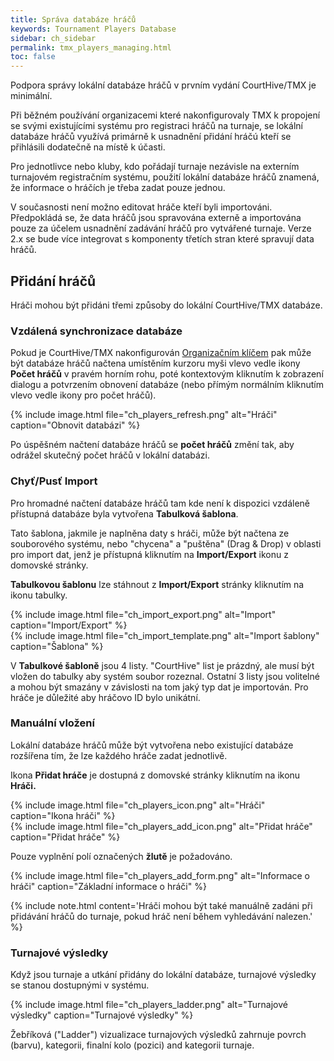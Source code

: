```yaml
---
title: Správa databáze hráčů
keywords: Tournament Players Database
sidebar: ch_sidebar
permalink: tmx_players_managing.html
toc: false
---
```


Podpora správy lokální databáze hráčů v prvním vydání CourtHive/TMX je minimální.

Při běžném používání organizacemi které nakonfigurovaly TMX k propojení se svými existujícími systému pro registraci hráčů na turnaje, se lokální databáze hráčů
využívá primárně k usnadnění přidání hráčú kteří se přihlásili dodatečně na místě k účasti.

Pro jednotlivce nebo kluby, kdo pořádají turnaje nezávisle na externím turnajovém registračním systému, použití lokální databáze hráčů znamená,
že informace o hráčích je třeba zadat pouze jednou.

V současnosti není možno editovat hráče kteří byli importováni. Předpokládá se, že data hráčů jsou spravována externě a importována pouze za účelem usnadnění
zadávání hráčů pro vytvářené turnaje.  Verze 2.x se bude více integrovat s komponenty třetích stran které spravují data hráčů.

## Přidání hráčů

Hráči mohou být přidáni třemi způsoby do lokální CourtHive/TMX databáze.

### Vzdálená synchronizace databáze

Pokud je CourtHive/TMX nakonfigurován [Organizačním klíčem](tmx_configuration.html) pak může být databáze hráčů načtena umístěním kurzoru myši vlevo vedle ikony __Počet hráčů__ v pravém horním rohu, poté kontextovým kliknutím k zobrazení dialogu a potvrzením obnovení databáze (nebo přímým normálním kliknutím vlevo vedle ikony pro počet hráčů).

{% include image.html file="ch_players_refresh.png" alt="Hráči" caption="Obnovit databázi" %}

Po úspěšném načtení databáze hráčů se __počet hráčů__ změní tak, aby odrážel skutečný počet hráčů v lokální databázi.

### Chyť/Pusť Import

Pro hromadné načtení databáze hráčů tam kde není k dispozici vzdáleně přístupná databáze byla vytvořena __Tabulková šablona__.

Tato šablona, jakmile je naplněna daty s hráči, může být načtena ze souborového systému, nebo "chycena" a "puštěna" (Drag & Drop) v oblasti pro import dat,
jenž je přístupná kliknutím na __Import/Export__ ikonu z domovské stránky.

__Tabulkovou šablonu__ lze stáhnout z __Import/Export__ stránky kliknutím na ikonu tabulky.

<div style='display: flex; flex-wrap: wrap;'>
<div style='padding-right: 1em;'>{% include image.html file="ch_import_export.png" alt="Import" caption="Import/Export" %}</div>
{% include image.html file="ch_import_template.png" alt="Import šablony" caption="Šablona" %}
</div>

V __Tabulkové šabloně__ jsou 4 listy. "CourtHive" list je prázdný, ale musí být vložen do tabulky aby systém soubor rozeznal. Ostatní 3 listy jsou volitelné
a mohou být smazány v závislosti na tom jaký typ dat je importován. Pro hráče je důležité aby hráčovo ID bylo unikátní.

### Manuální vložení

Lokální databáze hráčů může být vytvořena nebo existující databáze rozšířena tím, že lze každého hráče zadat jednotlivě.

Ikona __Přidat hráče__ je dostupná z domovské stránky kliknutím na ikonu __Hráči.__

<div style='display: flex; flex-wrap: wrap;'>
   <div style='padding-right: 1em;'> {% include image.html file="ch_players_icon.png" alt="Hráči" caption="Ikona hráči" %}</div>
   {% include image.html file="ch_players_add_icon.png" alt="Přidat hráče" caption="Přidat hráče" %}
</div>

Pouze vyplnění polí označených __žlutě__ je požadováno.

{% include image.html file="ch_players_add_form.png" alt="Informace o hráči" caption="Základní informace o hráči" %}

{% include note.html content='Hráči mohou být také manuálně zadáni při přidávání hráčů do turnaje, pokud hráč není během vyhledávání nalezen.' %}

### Turnajové výsledky

Když jsou turnaje a utkání přidány do lokální databáze, turnajové výsledky se stanou dostupnými v systému.

{% include image.html file="ch_players_ladder.png" alt="Turnajové výsledky" caption="Turnajové výsledky" %}

Žebříková ("Ladder") vizualizace turnajových výsledků zahrnuje povrch (barvu), kategorii, finalní kolo (pozici) and kategorii turnaje.
